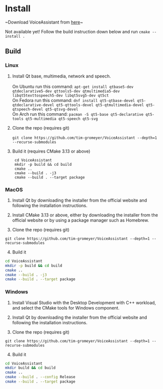 # Install

~Download VoiceAssistant from [here](https://github.com/tim-gromeyer/VoiceAssistant/releases/latest)~

Not available yet! Follow the build instruction down below and run `cmake --install .`

## Build

### Linux

1. Install Qt base, multimedia, network and speech.<br><br>
On Ubuntu run this command: `apt-get install qtbase5-dev qtdeclarative5-dev qttools5-dev qtmultimedia5-dev libqt5texttospeech5-dev libqt5svg5-dev qt5ct`  
On Fedora run this command: `dnf install qt5-qtbase-devel qt5-qtdeclarative-devel qt5-qttools-devel qt5-qtmultimedia-devel qt5-qtspeech-devel qt5-qtsvg-devel`  
On Arch run this command: `pacman -S qt5-base qt5-declarative qt5-tools qt5-multimedia qt5-speech qt5-svg`

2. Clone the repo (requires git)<br><br>
    `git clone https://github.com/tim-gromeyer/VoiceAssistant --depth=1 --recurse-submodules`

3. Build it (requires CMake 3.13 or above)<br>

        cd VoiceAssistant
        mkdir -p build && cd build
        cmake ..
        cmake --build . -j3
        cmake --build . --target package

### MacOS

1. Install Qt by downloading the installer from the official website and following the installation instructions.

2. Install CMake 3.13 or above, either by downloading the installer from the official website or by using a package manager such as Homebrew.

3. Clone the repo (requires git)  

`git clone https://github.com/tim-gromeyer/VoiceAssistant --depth=1 --recurse-submodules`

4. Build it

```bash
cd VoiceAssistant
mkdir -p build && cd build
cmake ..
cmake --build . -j3
cmake --build . --target package
```

### Windows

1. Install Visual Studio with the Desktop Development with C++ workload, and select the CMake tools for Windows component.

2. Install Qt by downloading the installer from the official website and following the installation instructions.

3. Clone the repo (requires git)  

`git clone https://github.com/tim-gromeyer/VoiceAssistant --depth=1 --recurse-submodules`

4. Build it

```bash
cd VoiceAssistant
mkdir build && cd build
cmake ..
cmake --build . --config Release
cmake --build . --target package
```
